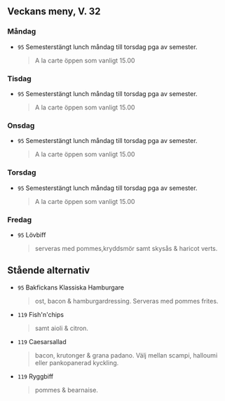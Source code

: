 ## Veckans meny, V. 32

### Måndag

* `95` Semesterstängt lunch måndag till torsdag pga av semester. 
  > A la carte öppen som vanligt 15.00
  >  


### Tisdag

* `95` Semesterstängt lunch måndag till torsdag pga av semester. 
  > A la carte öppen som vanligt 15.00
  > 


### Onsdag

* `95` Semesterstängt lunch måndag till torsdag pga av semester.
  > A la carte öppen som vanligt 15.00
  >  

### Torsdag

* `95` Semesterstängt lunch måndag till torsdag pga av semester. 
  > A la carte öppen som vanligt 15.00
  >  

### Fredag

* `95` Lövbiff
  > serveras med pommes,kryddsmör samt skysås & haricot verts.


## Stående alternativ

* `95` Bakfickans Klassiska Hamburgare
  > ost, bacon & hamburgardressing. Serveras med pommes frites.

* `119` Fish'n'chips  
  >  samt aioli & citron.

* `119` Caesarsallad
  > bacon, krutonger & grana padano. Välj mellan scampi, halloumi eller pankopanerad kyckling.
  
* `119` Ryggbiff
  > pommes & bearnaise.

